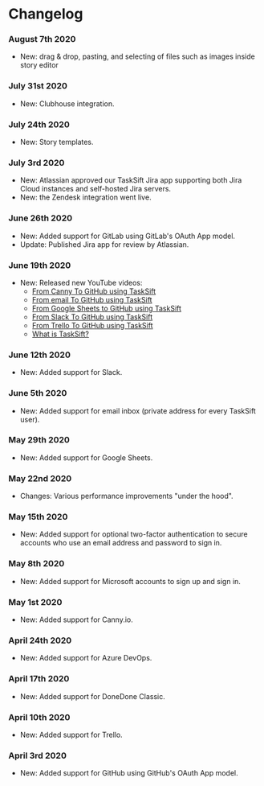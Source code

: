 # Changelog

### August 7th 2020

* New: drag & drop, pasting, and selecting of files such as images inside story editor 

### July 31st 2020

* New: Clubhouse integration.

### July 24th 2020

* New: Story templates.

### July 3rd 2020

* New: Atlassian approved our TaskSift Jira app supporting both Jira Cloud instances and self-hosted Jira servers.
* New: the Zendesk integration went live.

### June 26th 2020

* New: Added support for GitLab using GitLab's OAuth App model.
* Update: Published Jira app for review by Atlassian.

### June 19th 2020

* New: Released new YouTube videos:
  * [From Canny To GitHub using TaskSift](https://youtu.be/JSxTFVb8Eec)
  * [From email To GitHub using TaskSift](https://youtu.be/okYwfPVdZFA)
  * [From Google Sheets to GitHub using TaskSift](https://youtu.be/9degAOIFZuM)
  * [From Slack To GitHub using TaskSift](https://youtu.be/n6Rmqh3Mh2Y)
  * [From Trello To GitHub using TaskSift](https://youtu.be/agM6-eAwOlU)
  * [What is TaskSift?](https://youtu.be/MIRJubn4LAo)

### June 12th 2020

* New: Added support for Slack.

### June 5th 2020

* New: Added support for email inbox \(private address for every TaskSift user\).

### May 29th 2020

* New: Added support for Google Sheets.

### May 22nd 2020

* Changes: Various performance improvements "under the hood".

### May 15th 2020

* New: Added support for optional two-factor authentication to secure accounts who use an email address and password to sign in.

### May 8th 2020

* New: Added support for Microsoft accounts to sign up and sign in.

### May 1st 2020

* New: Added support for Canny.io.

### April 24th 2020

* New: Added support for Azure DevOps.

### April 17th 2020

* New: Added support for DoneDone Classic.

### April 10th 2020

* New: Added support for Trello.

### April 3rd 2020

* New: Added support for GitHub using GitHub's OAuth App model.

